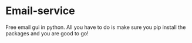# Email-service
Free email gui in python. All you have to do is make sure you pip install the packages and you are good to go!
